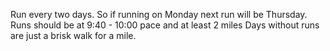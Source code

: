 Run every two days. So if running on Monday next run will be Thursday.
Runs should be at 9:40 - 10:00 pace and at least 2 miles
Days without runs are just a brisk walk for a mile.